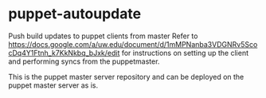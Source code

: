 puppet-autoupdate
=================

Push build updates to puppet clients from master
Refer to https://docs.google.com/a/uw.edu/document/d/1mMPNanba3VDGNRv5ScocDq4Y1Ftnh_k7KkNkbq_bJxk/edit
for instructions on setting up the client and performing syncs from the puppetmaster.

This is the puppet master server repository and can be deployed on the puppet master server as is. 
